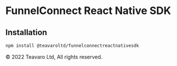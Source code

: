 # FunnelConnect React Native SDK

## Installation

```sh
npm install @teavaroltd/funnelconnectreactnativesdk
```

© 2022 Teavaro Ltd, All rights reserved.
